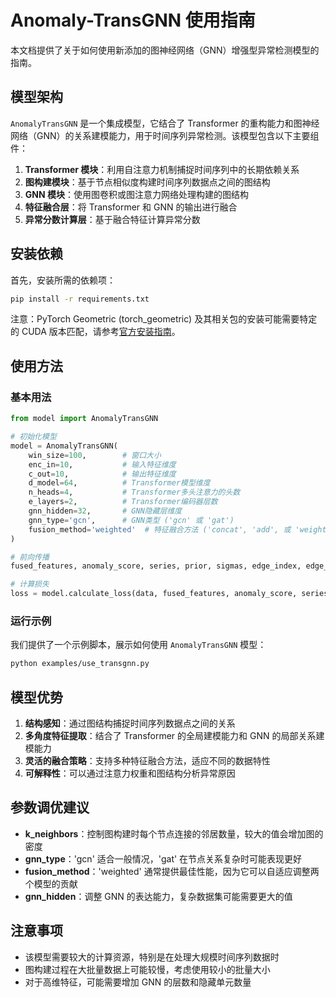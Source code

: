 # Anomaly-TransGNN 使用指南

本文档提供了关于如何使用新添加的图神经网络（GNN）增强型异常检测模型的指南。

## 模型架构

`AnomalyTransGNN` 是一个集成模型，它结合了 Transformer 的重构能力和图神经网络（GNN）的关系建模能力，用于时间序列异常检测。该模型包含以下主要组件：

1. **Transformer 模块**：利用自注意力机制捕捉时间序列中的长期依赖关系
2. **图构建模块**：基于节点相似度构建时间序列数据点之间的图结构
3. **GNN 模块**：使用图卷积或图注意力网络处理构建的图结构
4. **特征融合层**：将 Transformer 和 GNN 的输出进行融合
5. **异常分数计算层**：基于融合特征计算异常分数

## 安装依赖

首先，安装所需的依赖项：

```bash
pip install -r requirements.txt
```

注意：PyTorch Geometric (torch_geometric) 及其相关包的安装可能需要特定的 CUDA 版本匹配，请参考[官方安装指南](https://pytorch-geometric.readthedocs.io/en/latest/install/installation.html)。

## 使用方法

### 基本用法

```python
from model import AnomalyTransGNN

# 初始化模型
model = AnomalyTransGNN(
    win_size=100,        # 窗口大小
    enc_in=10,           # 输入特征维度
    c_out=10,            # 输出特征维度
    d_model=64,          # Transformer模型维度
    n_heads=4,           # Transformer多头注意力的头数
    e_layers=2,          # Transformer编码器层数
    gnn_hidden=32,       # GNN隐藏层维度
    gnn_type='gcn',      # GNN类型 ('gcn' 或 'gat')
    fusion_method='weighted'  # 特征融合方法 ('concat', 'add', 或 'weighted')
)

# 前向传播
fused_features, anomaly_score, series, prior, sigmas, edge_index, edge_weight = model(data)

# 计算损失
loss = model.calculate_loss(data, fused_features, anomaly_score, series, prior)
```

### 运行示例

我们提供了一个示例脚本，展示如何使用 `AnomalyTransGNN` 模型：

```bash
python examples/use_transgnn.py
```

## 模型优势

1. **结构感知**：通过图结构捕捉时间序列数据点之间的关系
2. **多角度特征提取**：结合了 Transformer 的全局建模能力和 GNN 的局部关系建模能力
3. **灵活的融合策略**：支持多种特征融合方法，适应不同的数据特性
4. **可解释性**：可以通过注意力权重和图结构分析异常原因

## 参数调优建议

- **k_neighbors**：控制图构建时每个节点连接的邻居数量，较大的值会增加图的密度
- **gnn_type**：'gcn' 适合一般情况，'gat' 在节点关系复杂时可能表现更好
- **fusion_method**：'weighted' 通常提供最佳性能，因为它可以自适应调整两个模型的贡献
- **gnn_hidden**：调整 GNN 的表达能力，复杂数据集可能需要更大的值

## 注意事项

- 该模型需要较大的计算资源，特别是在处理大规模时间序列数据时
- 图构建过程在大批量数据上可能较慢，考虑使用较小的批量大小
- 对于高维特征，可能需要增加 GNN 的层数和隐藏单元数量
